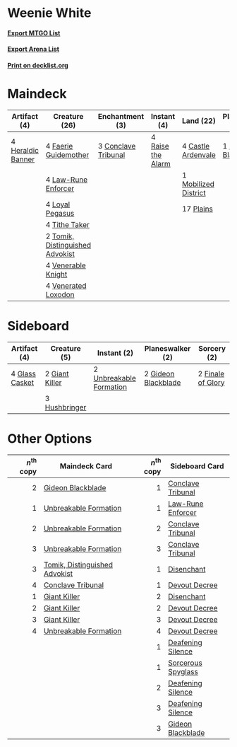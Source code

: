 # Weenie White

#### [Export MTGO List](../collection/Weenie%20White/Weenie%20White.txt)
#### [Export Arena List](../collection/Weenie%20White/Weenie%20White_arena.txt)
#### [Print on decklist.org](http://decklist.org/?deckmain=4%09Castle%20Ardenvale%0A3%09Conclave%20Tribunal%0A4%09Faerie%20Guidemother%0A1%09Gideon%20Blackblade%0A4%09Heraldic%20Banner%0A4%09Law-Rune%20Enforcer%0A4%09Loyal%20Pegasus%0A1%09Mobilized%20District%0A17%09Plains%0A4%09Raise%20the%20Alarm%0A4%09Tithe%20Taker%0A2%09Tomik,%20Distinguished%20Advokist%0A4%09Venerable%20Knight%0A4%09Venerated%20Loxodon&deckside=2%09Finale%20of%20Glory%0A2%09Giant%20Killer%0A2%09Gideon%20Blackblade%0A4%09Glass%20Casket%0A3%09Hushbringer%0A2%09Unbreakable%20Formation)
# Maindeck

|                                        Artifact (4)                                        |                                              Creature (26)                                               |                                       Enchantment (3)                                        |                                        Instant (4)                                         |                                           Land (22)                                           |                                       Planeswalker (1)                                       |
|--------------------------------------------------------------------------------------------|----------------------------------------------------------------------------------------------------------|----------------------------------------------------------------------------------------------|--------------------------------------------------------------------------------------------|-----------------------------------------------------------------------------------------------|----------------------------------------------------------------------------------------------|
|4 [Heraldic Banner](http://gatherer.wizards.com/Pages/Card/Details.aspx?multiverseid=473184)|4 [Faerie Guidemother](http://gatherer.wizards.com/Pages/Card/Details.aspx?multiverseid=472973)           |3 [Conclave Tribunal](http://gatherer.wizards.com/Pages/Card/Details.aspx?multiverseid=452756)|4 [Raise the Alarm](http://gatherer.wizards.com/Pages/Card/Details.aspx?multiverseid=416853)|4 [Castle Ardenvale](http://gatherer.wizards.com/Pages/Card/Details.aspx?multiverseid=473200)  |1 [Gideon Blackblade](http://gatherer.wizards.com/Pages/Card/Details.aspx?multiverseid=463943)|
|                                                                                            |4 [Law-Rune Enforcer](http://gatherer.wizards.com/Pages/Card/Details.aspx?multiverseid=460947)            |                                                                                              |                                                                                            |1 [Mobilized District](http://gatherer.wizards.com/Pages/Card/Details.aspx?multiverseid=461176)|                                                                                              |
|                                                                                            |4 [Loyal Pegasus](http://gatherer.wizards.com/Pages/Card/Details.aspx?multiverseid=446065)                |                                                                                              |                                                                                            |17 [Plains](http://gatherer.wizards.com/Pages/Card/Details.aspx?multiverseid=439856)           |                                                                                              |
|                                                                                            |4 [Tithe Taker](http://gatherer.wizards.com/Pages/Card/Details.aspx?multiverseid=457171)                  |                                                                                              |                                                                                            |                                                                                               |                                                                                              |
|                                                                                            |2 [Tomik, Distinguished Advokist](http://gatherer.wizards.com/Pages/Card/Details.aspx?multiverseid=460961)|                                                                                              |                                                                                            |                                                                                               |                                                                                              |
|                                                                                            |4 [Venerable Knight](http://gatherer.wizards.com/Pages/Card/Details.aspx?multiverseid=472997)             |                                                                                              |                                                                                            |                                                                                               |                                                                                              |
|                                                                                            |4 [Venerated Loxodon](http://gatherer.wizards.com/Pages/Card/Details.aspx?multiverseid=452780)            |                                                                                              |                                                                                            |                                                                                               |                                                                                              |


# Sideboard

|                                      Artifact (4)                                       |                                      Creature (5)                                       |                                           Instant (2)                                            |                                       Planeswalker (2)                                       |                                        Sorcery (2)                                         |
|-----------------------------------------------------------------------------------------|-----------------------------------------------------------------------------------------|--------------------------------------------------------------------------------------------------|----------------------------------------------------------------------------------------------|--------------------------------------------------------------------------------------------|
|4 [Glass Casket](http://gatherer.wizards.com/Pages/Card/Details.aspx?multiverseid=472977)|2 [Giant Killer](http://gatherer.wizards.com/Pages/Card/Details.aspx?multiverseid=472976)|2 [Unbreakable Formation](http://gatherer.wizards.com/Pages/Card/Details.aspx?multiverseid=457173)|2 [Gideon Blackblade](http://gatherer.wizards.com/Pages/Card/Details.aspx?multiverseid=463943)|2 [Finale of Glory](http://gatherer.wizards.com/Pages/Card/Details.aspx?multiverseid=460939)|
|                                                                                         |3 [Hushbringer](http://gatherer.wizards.com/Pages/Card/Details.aspx?multiverseid=472980) |                                                                                                  |                                                                                              |                                                                                            |


# Other Options

|*n*<sup>th</sup> copy|                                             Maindeck Card                                              |*n*<sup>th</sup> copy|                                       Sideboard Card                                        |
|--------------------:|--------------------------------------------------------------------------------------------------------|--------------------:|---------------------------------------------------------------------------------------------|
|                    2|[Gideon Blackblade](http://gatherer.wizards.com/Pages/Card/Details.aspx?multiverseid=463943)            |                    1|[Conclave Tribunal](http://gatherer.wizards.com/Pages/Card/Details.aspx?multiverseid=452756) |
|                    1|[Unbreakable Formation](http://gatherer.wizards.com/Pages/Card/Details.aspx?multiverseid=457173)        |                    1|[Law-Rune Enforcer](http://gatherer.wizards.com/Pages/Card/Details.aspx?multiverseid=460947) |
|                    2|[Unbreakable Formation](http://gatherer.wizards.com/Pages/Card/Details.aspx?multiverseid=457173)        |                    2|[Conclave Tribunal](http://gatherer.wizards.com/Pages/Card/Details.aspx?multiverseid=452756) |
|                    3|[Unbreakable Formation](http://gatherer.wizards.com/Pages/Card/Details.aspx?multiverseid=457173)        |                    3|[Conclave Tribunal](http://gatherer.wizards.com/Pages/Card/Details.aspx?multiverseid=452756) |
|                    3|[Tomik, Distinguished Advokist](http://gatherer.wizards.com/Pages/Card/Details.aspx?multiverseid=460961)|                    1|[Disenchant](http://gatherer.wizards.com/Pages/Card/Details.aspx?multiverseid=847)           |
|                    4|[Conclave Tribunal](http://gatherer.wizards.com/Pages/Card/Details.aspx?multiverseid=452756)            |                    1|[Devout Decree](http://gatherer.wizards.com/Pages/Card/Details.aspx?multiverseid=466767)     |
|                    1|[Giant Killer](http://gatherer.wizards.com/Pages/Card/Details.aspx?multiverseid=472976)                 |                    2|[Disenchant](http://gatherer.wizards.com/Pages/Card/Details.aspx?multiverseid=847)           |
|                    2|[Giant Killer](http://gatherer.wizards.com/Pages/Card/Details.aspx?multiverseid=472976)                 |                    2|[Devout Decree](http://gatherer.wizards.com/Pages/Card/Details.aspx?multiverseid=466767)     |
|                    3|[Giant Killer](http://gatherer.wizards.com/Pages/Card/Details.aspx?multiverseid=472976)                 |                    3|[Devout Decree](http://gatherer.wizards.com/Pages/Card/Details.aspx?multiverseid=466767)     |
|                    4|[Unbreakable Formation](http://gatherer.wizards.com/Pages/Card/Details.aspx?multiverseid=457173)        |                    4|[Devout Decree](http://gatherer.wizards.com/Pages/Card/Details.aspx?multiverseid=466767)     |
|                     |                                                                                                        |                    1|[Deafening Silence](http://gatherer.wizards.com/Pages/Card/Details.aspx?multiverseid=472972) |
|                     |                                                                                                        |                    1|[Sorcerous Spyglass](http://gatherer.wizards.com/Pages/Card/Details.aspx?multiverseid=435407)|
|                     |                                                                                                        |                    2|[Deafening Silence](http://gatherer.wizards.com/Pages/Card/Details.aspx?multiverseid=472972) |
|                     |                                                                                                        |                    3|[Deafening Silence](http://gatherer.wizards.com/Pages/Card/Details.aspx?multiverseid=472972) |
|                     |                                                                                                        |                    3|[Gideon Blackblade](http://gatherer.wizards.com/Pages/Card/Details.aspx?multiverseid=463943) |

